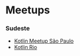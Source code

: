 # Meetups

### Sudeste

* [Kotlin Meetup São Paulo](https://www.meetup.com/kotlin-meetup-sp)
* [Kotlin Rio](https://www.meetup.com/Kotlin-Rio)
